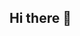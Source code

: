 ## Hi there 👋

<!--
This GitHub organization hosts resources for the POLARIS project: Polarization in Online Landscapes and Radical Influence Studies. We're conducting a multimodal investigation of democratic erosion, focusing on how far-right discourse and networks operate on platforms like TikTok, particularly in the UK and Germany. Our interdisciplinary research combines computational and qualitative methods to analyze content, actor networks, and impacts on democratic values. We aim to understand the processes of radicalization, mainstreaming, and polarization, and their effects on the digital public sphere.
-->
